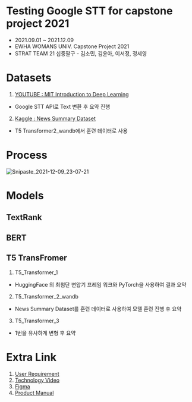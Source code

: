 # Testing Google STT for capstone project 2021
- 2021.09.01 ~ 2021.12.09
- EWHA WOMANS UNIV. Capstone Project 2021
- STRAT TEAM 21 십중팔구 - 김소민, 김윤아, 이서정, 정세영

# Datasets
1. [YOUTUBE : MIT Introduction to Deep Learning](https://youtu.be/5tvmMX8r_OM)
- Google STT API로 Text 변환 후 요약 진행

2. [Kaggle : News Summary Dataset](https://www.kaggle.com/sunnysai12345/news-summary)
- T5 Transformer2_wandb에서 훈련 데이터로 사용

# Process
![Snipaste_2021-12-09_23-07-21](https://user-images.githubusercontent.com/53165813/145411773-9afdfe68-541d-4dd2-9ddb-10139722112c.png)

# Models
## TextRank


## BERT


## T5 TransFromer
1. T5_Transformer_1
  - HuggingFace 의 최첨단 변압기 프레임 워크와 PyTorch을 사용하여 결과 요약
2. T5_Transformer_2_wandb
  - News Summary Dataset를 훈련 데이터로 사용하여 모델 훈련 진행 후 요약
3. T5_Transformer_3
  - 1번을 유사하게 변형 후 요약

# Extra Link
1. [User Requirement](https://docs.google.com/spreadsheets/d/1OVuZhWP_lQq1vOBxY2rHruc4SW65KThjoJkRXUvqLa4/edit#gid=0) 
2. [Technology Video](https://youtu.be/rzK2M3J9DP0)
3. [Figma](https://www.figma.com/file/rrCpEKWmuIyt6eOQ0kb0wM/AWESUM?node-id=0%3A1)
4. [Product Manual](https://www.miricanvas.com/v/1rl2c8)
